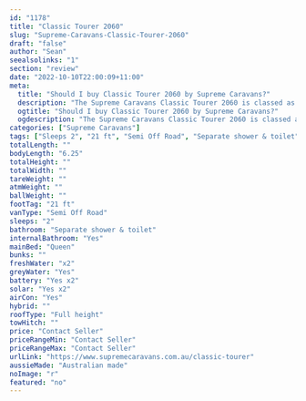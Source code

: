 ```yaml
---
id: "1178"
title: "Classic Tourer 2060"
slug: "Supreme-Caravans-Classic-Tourer-2060"
draft: "false"
author: "Sean"
seealsolinks: "1"
section: "review"
date: "2022-10-10T22:00:09+11:00"
meta:
  title: "Should I buy Classic Tourer 2060 by Supreme Caravans?"
  description: "The Supreme Caravans Classic Tourer 2060 is classed as Semi Off Road, and sleeps 2 people. It is Australian made and comes in at 21 ft. It generally has Separate shower & toilet."
  ogtitle: "Should I buy Classic Tourer 2060 by Supreme Caravans?"
  ogdescription: "The Supreme Caravans Classic Tourer 2060 is classed as Semi Off Road, and sleeps 2 people. It is Australian made and comes in at 21 ft. It generally has Separate shower & toilet."
categories: ["Supreme Caravans"]
tags: ["Sleeps 2", "21 ft", "Semi Off Road", "Separate shower & toilet", "Full height", "Price Unknown", "Australian made"]
totalLength: ""
bodyLength: "6.25"
totalHeight: ""
totalWidth: ""
tareWeight: ""
atmWeight: ""
ballWeight: ""
footTag: "21 ft"
vanType: "Semi Off Road"
sleeps: "2"
bathroom: "Separate shower & toilet"
internalBathroom: "Yes"
mainBed: "Queen"
bunks: ""
freshWater: "x2"
greyWater: "Yes"
battery: "Yes x2"
solar: "Yes x2"
airCon: "Yes"
hybrid: ""
roofType: "Full height"
towHitch: ""
price: "Contact Seller"
priceRangeMin: "Contact Seller"
priceRangeMax: "Contact Seller"
urlLink: "https://www.supremecaravans.com.au/classic-tourer"
aussieMade: "Australian made"
noImage: "r"
featured: "no"
---
```

